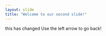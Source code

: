 ```yaml
---
layout: slide
title: "Welcome to our second slide!"
---
```

this has changed
Use the left arrow to go back!
